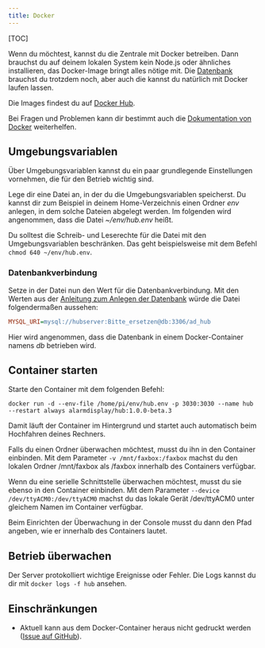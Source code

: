```yaml
---
title: Docker
---
```

[TOC]

Wenn du möchtest, kannst du die Zentrale mit Docker betreiben.
Dann brauchst du auf deinem lokalen System kein Node.js oder ähnliches installieren, das Docker-Image bringt alles nötige mit.
Die [Datenbank](01_Allgemein#page_Datenbank) brauchst du trotzdem noch, aber auch die kannst du natürlich mit Docker laufen lassen.

Die Images findest du auf [Docker Hub](https://hub.docker.com/repository/docker/alarmdisplay/hub).

Bei Fragen und Problemen kann dir bestimmt auch die [Dokumentation von Docker](https://docs.docker.com/) weiterhelfen.

## Umgebungsvariablen
Über Umgebungsvariablen kannst du ein paar grundlegende Einstellungen vornehmen, die für den Betrieb wichtig sind.

Lege dir eine Datei an, in der du die Umgebungsvariablen speicherst.
Du kannst dir zum Beispiel in deinem Home-Verzeichnis einen Ordner _env_ anlegen, in dem solche Dateien abgelegt werden.
Im folgenden wird angenommen, dass die Datei _~/env/hub.env_ heißt.

<p class="notice">
Du solltest die Schreib- und Leserechte für die Datei mit den Umgebungsvariablen beschränken.
Das geht beispielsweise mit dem Befehl <code>chmod 640 ~/env/hub.env</code>.
</p>

### Datenbankverbindung
Setze in der Datei nun den Wert für die Datenbankverbindung.
Mit den Werten aus der [Anleitung zum Anlegen der Datenbank](01_Allgemein#page_Datenbank) würde die Datei folgendermaßen aussehen:

```ini
MYSQL_URI=mysql://hubserver:Bitte_ersetzen@db:3306/ad_hub
```

Hier wird angenommen, dass die Datenbank in einem Docker-Container namens _db_ betrieben wird.

## Container starten
Starte den Container mit dem folgenden Befehl:

```shell
docker run -d --env-file /home/pi/env/hub.env -p 3030:3030 --name hub --restart always alarmdisplay/hub:1.0.0-beta.3
```

Damit läuft der Container im Hintergrund und startet auch automatisch beim Hochfahren deines Rechners.

Falls du einen Ordner überwachen möchtest, musst du ihn in den Container einbinden.
Mit dem Parameter `-v /mnt/faxbox:/faxbox` machst du den lokalen Ordner /mnt/faxbox als /faxbox innerhalb des Containers verfügbar.

Wenn du eine serielle Schnittstelle überwachen möchtest, musst du sie ebenso in den Container einbinden.
Mit dem Parameter `--device /dev/ttyACM0:/dev/ttyACM0` machst du das lokale Gerät /dev/ttyACM0 unter gleichem Namen im Container verfügbar. 

Beim Einrichten der Überwachung in der Console musst du dann den Pfad angeben, wie er innerhalb des Containers lautet.

## Betrieb überwachen
Der Server protokolliert wichtige Ereignisse oder Fehler.
Die Logs kannst du dir mit `docker logs -f hub` ansehen.

## Einschränkungen
+ Aktuell kann aus dem Docker-Container heraus nicht gedruckt werden ([Issue auf GitHub](https://github.com/alarmdisplay/hub/issues/11)).

